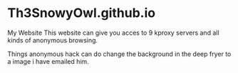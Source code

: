 # Th3SnowyOwl.github.io
My Website
This website can give you acces to 9 kproxy servers and all kinds of anonymous browsing. 




Things anonymous hack can do change the background in the deep fryer to a image i have emailed him.

